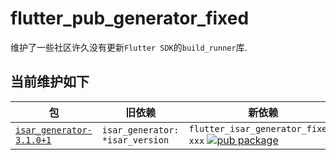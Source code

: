 # flutter_pub_generator_fixed

维护了一些社区许久没有更新`Flutter SDK`的`build_runner`库.

## 当前维护如下

|包|旧依赖|新依赖|
--|--|--|
[`isar_generator-3.1.0+1`](https://pub.dev/packages/isar)| `isar_generator: *isar_version `| `flutter_isar_generator_fixed: xxx` [![pub package](https://img.shields.io/pub/v/flutter_isar_generator_fixed.svg)](https://pub.dev/packages/flutter_isar_generator_fixed)

